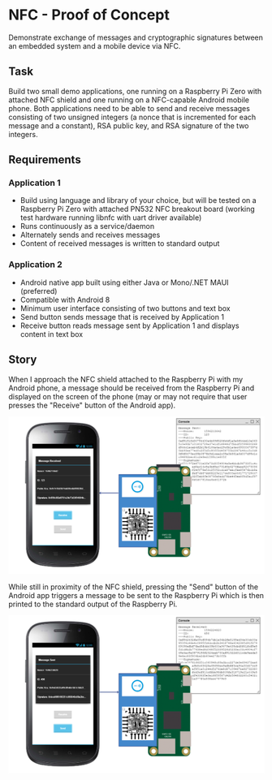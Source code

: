 # NFC - Proof of Concept
Demonstrate exchange of messages and cryptographic signatures between an embedded system and a mobile device via NFC.

## Task
Build two small demo applications, one running on a Raspberry Pi Zero with attached NFC shield and one running on a NFC-capable Android mobile phone. Both applications need to be able to send and receive messages consisting of two unsigned integers (a nonce that is incremented for each message and a constant), RSA public key, and RSA signature of the two integers.

## Requirements

### Application 1
* Build using language and library of your choice, but will be tested on a Raspberry Pi Zero with attached PN532 NFC breakout board (working test hardware running libnfc with uart driver available)
* Runs continuously as a service/daemon
* Alternately sends and receives messages
* Content of received messages is written to standard output

### Application 2
* Android native app built using either Java or Mono/.NET MAUI (preferred)
* Compatible with Android 8
* Minimum user interface consisting of two buttons and text box
* Send button sends message that is received by Application 1
* Receive button reads message sent by Application 1 and displays content in text box

## Story

When I approach the NFC shield attached to the Raspberry Pi with my Android phone, a message should be received from the Raspberry Pi and displayed on the screen of the phone (may or may not require that user presses the "Receive" button of the Android app). 

<img src="assets/Receive.png">


While still in proximity of the NFC shield, pressing the "Send" button of the Android app triggers a message to be sent to the Raspberry Pi which is then printed to the standard output of the Raspberry Pi.

<img src="assets/Send.png">
